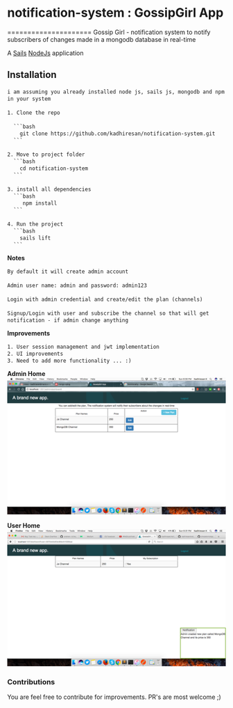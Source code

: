 # notification-system : GossipGirl App
=====================
Gossip Girl - notification system to notify subscribers of changes made in a mongodb database in  real-time

A [Sails](http://sailsjs.org) [NodeJs](https://nodejs.org/en/) application

## Installation
	i am assuming you already installed node js, sails js, mongodb and npm in your system

	1. Clone the repo

	  ```bash
	    git clone https://github.com/kadhiresan/notification-system.git
	  ```

	2. Move to project folder
	  ```bash
		cd notification-system
	  ```

	3. install all dependencies
	  ```bash
	 	 npm install
	  ```

	4. Run the project
	  ```bash
	  	sails lift
	  ```

**Notes**

	By default it will create admin account

	Admin user name: admin and password: admin123

	Login with admin credential and create/edit the plan (channels)

	Signup/Login with user and subscribe the channel so that will get notification - if admin change anything

**Improvements**

	1. User session management and jwt implementation
	2. UI improvements
	3. Need to add more functionality ... :)

**Admin Home**
![alt tag](https://github.com/kadhiresan/notification-system/blob/master/assets/images/admin_home_page.png)

**User Home**
![alt tag](https://github.com/kadhiresan/notification-system/blob/master/assets/images/user_home_page.png)

### Contributions

You are feel free to contribute for improvements. 
PR's are most welcome ;)	
